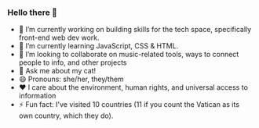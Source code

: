 ### Hello there 👋

- 🔭 I’m currently working on building skills for the tech space, specifically front-end web dev work. 
- 🌱 I’m currently learning JavaScript, CSS & HTML.
- 👯 I’m looking to collaborate on music-related tools, ways to connect people to info, and other projects
- 💬 Ask me about my cat!
- 😄 Pronouns: she/her, they/them
- ❤️ I care about the environment, human rights, and universal access to information
- ⚡ Fun fact: I've visited 10 countries (11 if you count the Vatican as its own country, which they do). 
